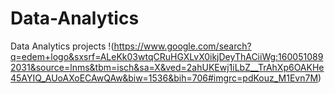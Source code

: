 # Data-Analytics
Data Analytics projects
!(https://www.google.com/search?q=edem+logo&sxsrf=ALeKk03wtqCRuHGXLvX0ikjDeyThACiiWg:1600510892031&source=lnms&tbm=isch&sa=X&ved=2ahUKEwj1iLbZ__TrAhXp6OAKHe45AYIQ_AUoAXoECAwQAw&biw=1536&bih=706#imgrc=pdKouz_M1Evn7M)
